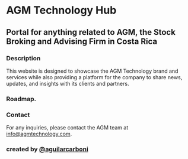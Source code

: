 # AGM Technology Hub

## Portal for anything related to AGM, the Stock Broking and Advising Firm in Costa Rica

### Description 

This website is designed to showcase the AGM Technology brand and services while also providing a platform for the company to share news, updates, and insights with its clients and partners.

### Roadmap.

### Contact
For any inquiries, please contact the AGM team at [info@agmtechnology.com](mailto:info@agmtechnology.com).

### created by [@aguilarcarboni](https://github.com/aguilarcarboni/)
